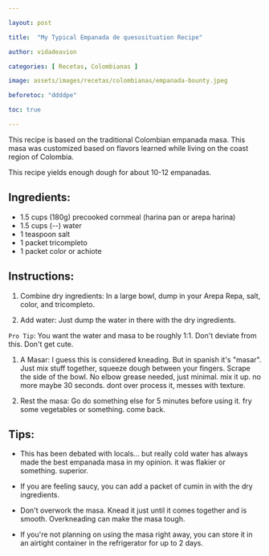 ```yaml
---

layout: post

title:  "My Typical Empanada de quesosituation Recipe"

author: vidadeavion

categories: [ Recetas, Colombianas ]

image: assets/images/recetas/colombianas/empanada-bounty.jpeg

beforetoc: "ddddpe"

toc: true

---
```


This recipe is based on the traditional Colombian empanada masa. This masa was customized based on flavors learned while living on the coast region of Colombia.

This recipe yields enough dough for about 10-12 empanadas.

## Ingredients:

* 1.5 cups (180g) precooked cornmeal (harina pan or arepa harina)
* 1.5 cups (--) water
* 1 teaspoon salt
* 1 packet tricompleto
* 1 packet color or achiote

## Instructions:

1. Combine dry ingredients: In a large bowl, dump in your Arepa Repa, salt, color, and tricompleto.

1. Add water: Just dump the water in there with the dry ingredients.

`Pro Tip`: You want the water and masa to be roughly 1:1. Don't deviate from this. Don't get cute.

1. A Masar: I guess this is considered kneading. But in spanish it's "masar". Just mix stuff together, squeeze dough between your fingers. Scrape the side of the bowl. No elbow grease needed, just minimal. mix it up. no more maybe 30 seconds. dont over process it, messes with texture.

1. Rest the masa: Go do something else for 5 minutes before using it. fry some vegetables or something. come back.

## Tips:

* This has been debated with locals... but really cold water has always made the best empanada masa in my opinion. it was flakier or something. superior.

* If you are feeling saucy, you can add a packet of cumin in with the dry ingredients.

* Don't overwork the masa. Knead it just until it comes together and is smooth. Overkneading can make the masa tough.

* If you're not planning on using the masa right away, you can store it in an airtight container in the refrigerator for up to 2 days.
